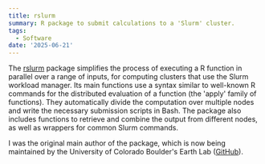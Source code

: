 ```yaml
---
title: rslurm
summary: R package to submit calculations to a 'Slurm' cluster.
tags:
  - Software
date: '2025-06-21'
---
```


The [rslurm](https://www.earthdatascience.org/rslurm/articles/rslurm.html) package simplifies the process of executing a R function in parallel over a range of inputs, for computing clusters that use the Slurm workload manager. Its main functions use a syntax similar to well-known R commands for the distributed evaluation of a function (the 'apply' family of functions). They automatically divide the computation over multiple nodes and write the necessary submission scripts in Bash. The package also includes functions to retrieve and combine the output from different nodes, as well as wrappers for common Slurm commands.

I was the original main author of the package, which is now being maintained by the University of Colorado Boulder's Earth Lab ([GitHub](https://github.com/earthlab/rslurm)).
